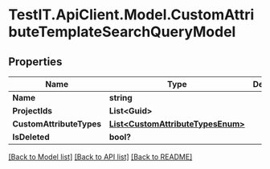 # TestIT.ApiClient.Model.CustomAttributeTemplateSearchQueryModel

## Properties

Name | Type | Description | Notes
------------ | ------------- | ------------- | -------------
**Name** | **string** |  | [optional] 
**ProjectIds** | **List&lt;Guid&gt;** |  | [optional] 
**CustomAttributeTypes** | [**List&lt;CustomAttributeTypesEnum&gt;**](CustomAttributeTypesEnum.md) |  | [optional] 
**IsDeleted** | **bool?** |  | [optional] 

[[Back to Model list]](../README.md#documentation-for-models) [[Back to API list]](../README.md#documentation-for-api-endpoints) [[Back to README]](../README.md)

